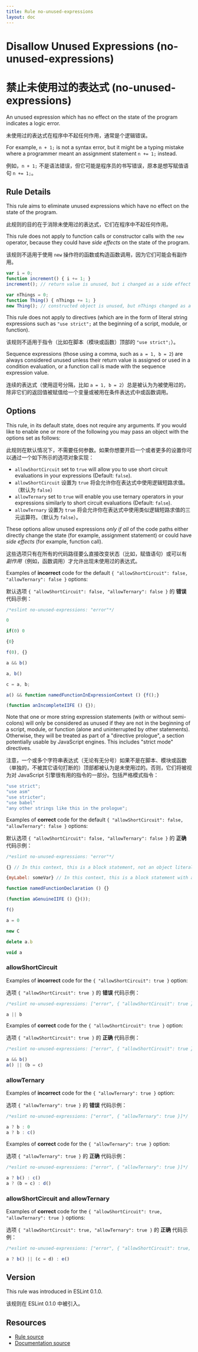 ```yaml
---
title: Rule no-unused-expressions
layout: doc
---
```

<!-- Note: No pull requests accepted for this file. See README.md in the root directory for details. -->

# Disallow Unused Expressions (no-unused-expressions)

# 禁止未使用过的表达式 (no-unused-expressions)

An unused expression which has no effect on the state of the program indicates a logic error.

未使用过的表达式在程序中不起任何作用，通常是个逻辑错误。

For example, `n + 1;` is not a syntax error, but it might be a typing mistake where a programmer meant an assignment statement `n += 1;` instead.

例如，`n + 1;` 不是语法错误，但它可能是程序员的书写错误，原本是想写赋值语句 `n += 1;`。

## Rule Details

This rule aims to eliminate unused expressions which have no effect on the state of the program.

此规则的目的在于消除未使用过的表达式，它们在程序中不起任何作用。 

This rule does not apply to function calls or constructor calls with the `new` operator, because they could have *side effects* on the state of the program.

该规则不适用于使用 `new` 操作符的函数或构造函数调用，因为它们可能会有副作用。

```js
var i = 0;
function increment() { i += 1; }
increment(); // return value is unused, but i changed as a side effect

var nThings = 0;
function Thing() { nThings += 1; }
new Thing(); // constructed object is unused, but nThings changed as a side effect
```

This rule does not apply to directives (which are in the form of literal string expressions such as `"use strict";` at the beginning of a script, module, or function).

该规则不适用于指令（比如在脚本（模块或函数）顶部的 `"use strict";`）。

Sequence expressions (those using a comma, such as `a = 1, b = 2`) are always considered unused unless their return value is assigned or used in a condition evaluation, or a function call is made with the sequence expression value.

连续的表达式（使用逗号分隔，比如 `a = 1, b = 2`）总是被认为为被使用过的，除非它们的返回值被赋值给一个变量或被用在条件表达式中或函数调用。

## Options

This rule, in its default state, does not require any arguments. If you would like to enable one or more of the following you may pass an object with the options set as follows:

此规则在默认情况下，不需要任何参数。如果你想要开启一个或者更多的设置你可以通过一个如下所示的选项对象实现：

* `allowShortCircuit` set to `true` will allow you to use short circuit evaluations in your expressions (Default: `false`).
* `allowShortCircuit` 设置为 `true` 将会允许你在表达式中使用逻辑短路求值。（默认为 `false`）
* `allowTernary` set to `true` will enable you use ternary operators in your expressions similarly to short circuit evaluations (Default: `false`).
* `allowTernary` 设置为 `true` 将会允许你在表达式中使用类似逻辑短路求值的三元运算符。（默认为 `false`）。

These options allow unused expressions *only if all* of the code paths either directly change the state (for example, assignment statement) or could have *side effects* (for example, function call).

这些选项只有在所有的代码路径要么直接改变状态（比如，赋值语句）或可以有 *副作用*（例如，函数调用）才允许出现未使用过的表达式。

Examples of **incorrect** code for the default `{ "allowShortCircuit": false, "allowTernary": false }` options:

默认选项 `{ "allowShortCircuit": false, "allowTernary": false }` 的 **错误** 代码示例：

```js
/*eslint no-unused-expressions: "error"*/

0

if(0) 0

{0}

f(0), {}

a && b()

a, b()

c = a, b;

a() && function namedFunctionInExpressionContext () {f();}

(function anIncompleteIIFE () {});

```

Note that one or more string expression statements (with or without semi-colons) will only be considered as unused if they are not in the beginning of a script, module, or function (alone and uninterrupted by other statements). Otherwise, they will be treated as part of a "directive prologue", a section potentially usable by JavaScript engines. This includes "strict mode" directives.

注意，一个或多个字符串表达式（无论有无分号）如果不是在脚本、模块或函数（单独的，不被其它语句打断的）顶部都被认为是未使用过的。否则，它们将被视为对 JavaScript 引擎很有用的指令的一部分。包括严格模式指令：

```js
"use strict";
"use asm"
"use stricter";
"use babel"
"any other strings like this in the prologue";
```

Examples of **correct** code for the default `{ "allowShortCircuit": false, "allowTernary": false }` options:

默认选项 `{ "allowShortCircuit": false, "allowTernary": false }` 的 **正确** 代码示例：

```js
/*eslint no-unused-expressions: "error"*/

{} // In this context, this is a block statement, not an object literal

{myLabel: someVar} // In this context, this is a block statement with a label and expression, not an object literal

function namedFunctionDeclaration () {}

(function aGenuineIIFE () {}());

f()

a = 0

new C

delete a.b

void a
```

### allowShortCircuit

Examples of **incorrect** code for the `{ "allowShortCircuit": true }` option:

选项 `{ "allowShortCircuit": true }` 的 **错误** 代码示例：

```js
/*eslint no-unused-expressions: ["error", { "allowShortCircuit": true }]*/

a || b
```

Examples of **correct** code for the `{ "allowShortCircuit": true }` option:

选项 `{ "allowShortCircuit": true }` 的 **正确** 代码示例：

```js
/*eslint no-unused-expressions: ["error", { "allowShortCircuit": true }]*/

a && b()
a() || (b = c)
```

### allowTernary

Examples of **incorrect** code for the `{ "allowTernary": true }` option:

选项 `{ "allowTernary": true }` 的 **错误** 代码示例：

```js
/*eslint no-unused-expressions: ["error", { "allowTernary": true }]*/

a ? b : 0
a ? b : c()
```

Examples of **correct** code for the `{ "allowTernary": true }` option:

选项 `{ "allowTernary": true }` 的 **正确** 代码示例：

```js
/*eslint no-unused-expressions: ["error", { "allowTernary": true }]*/

a ? b() : c()
a ? (b = c) : d()
```

### allowShortCircuit and allowTernary

Examples of **correct** code for the `{ "allowShortCircuit": true, "allowTernary": true }` options:

选项 `{ "allowShortCircuit": true, "allowTernary": true }` 的 **正确** 代码示例：

```js
/*eslint no-unused-expressions: ["error", { "allowShortCircuit": true, "allowTernary": true }]*/

a ? b() || (c = d) : e()
```

## Version

This rule was introduced in ESLint 0.1.0.

该规则在 ESLint 0.1.0 中被引入。

## Resources

* [Rule source](https://github.com/eslint/eslint/tree/master/lib/rules/no-unused-expressions.js)
* [Documentation source](https://github.com/eslint/eslint/tree/master/docs/rules/no-unused-expressions.md)